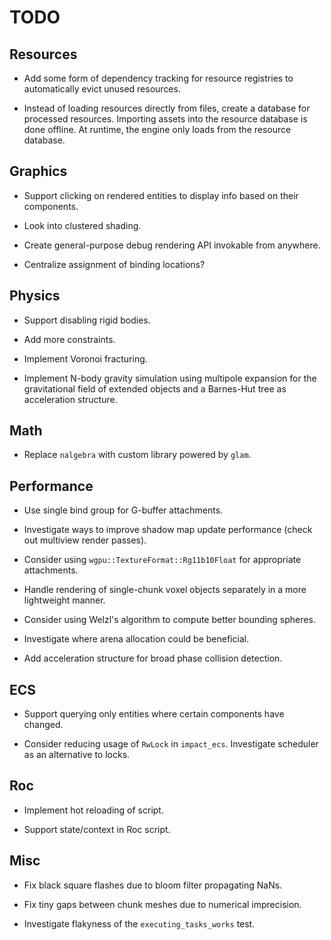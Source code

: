 # TODO

## Resources

- Add some form of dependency tracking for resource registries to automatically evict unused resources.

- Instead of loading resources directly from files, create a database for processed resources. Importing assets into the resource database is done offline. At runtime, the engine only loads from the resource database.

## Graphics

- Support clicking on rendered entities to display info based on their components.

- Look into clustered shading.

- Create general-purpose debug rendering API invokable from anywhere.

- Centralize assignment of binding locations?

## Physics

- Support disabling rigid bodies.

- Add more constraints.

- Implement Voronoi fracturing.

- Implement N-body gravity simulation using multipole expansion for the gravitational field of extended objects and a Barnes-Hut tree as acceleration structure.

## Math

- Replace `nalgebra` with custom library powered by `glam`.

## Performance

- Use single bind group for G-buffer attachments.

- Investigate ways to improve shadow map update performance (check out multiview render passes).

- Consider using `wgpu::TextureFormat::Rg11b10Float` for appropriate attachments.

- Handle rendering of single-chunk voxel objects separately in a more lightweight manner.

- Consider using Welzl's algorithm to compute better bounding spheres.

- Investigate where arena allocation could be beneficial.

- Add acceleration structure for broad phase collision detection.

## ECS

- Support querying only entities where certain components have changed.

- Consider reducing usage of `RwLock` in `impact_ecs`. Investigate scheduler as an alternative to locks.

## Roc

- Implement hot reloading of script.

- Support state/context in Roc script.

## Misc

- Fix black square flashes due to bloom filter propagating NaNs.

- Fix tiny gaps between chunk meshes due to numerical imprecision.

- Investigate flakyness of the `executing_tasks_works` test.
